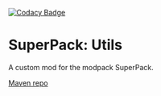[![Codacy Badge](https://app.codacy.com/project/badge/Grade/2b3d588d6a804220a8d541d2802d364c)](https://www.codacy.com/gh/PufferTeam/SuperPackUtils/dashboard?utm_source=github.com&amp;utm_medium=referral&amp;utm_content=PufferTeam/SuperPackUtils&amp;utm_campaign=Badge_Grade)

# SuperPack: Utils
A custom mod for the modpack SuperPack.

[Maven repo](http://minemobs.galaxyfight.fr:8081/)
